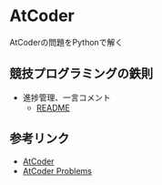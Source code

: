 # AtCoder

AtCoderの問題をPythonで解く

## 競技プログラミングの鉄則
- 進捗管理、一言コメント
    - [README](kyopro_tessoku)

## 参考リンク
- [AtCoder](https://atcoder.jp/)
- [AtCoder Problems](https://kenkoooo.com/atcoder/#/table/)
